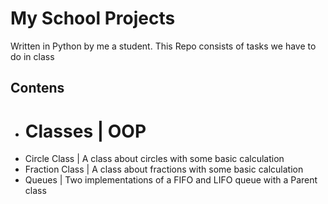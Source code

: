 # My School Projects
Written in Python by me a student. This Repo consists of tasks we have to do in class
## Contens
- # Classes | OOP
- Circle Class | A class about circles with some basic calculation
- Fraction Class | A class about fractions with some basic calculation
- Queues | Two implementations of a FIFO and LIFO queue with a Parent class


